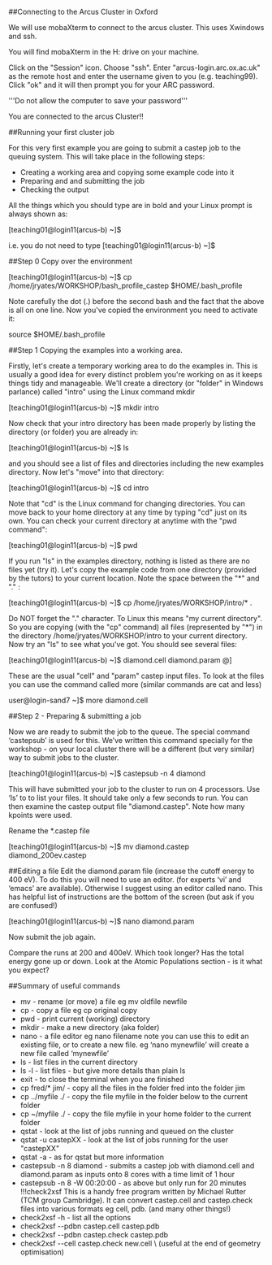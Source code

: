 
##Connecting to the Arcus Cluster in Oxford

We will use mobaXterm to connect to the arcus cluster. This uses Xwindows and ssh.

You will find mobaXterm in the H: drive on your machine.

Click on the "Session" icon. Choose "ssh". Enter "arcus-login.arc.ox.ac.uk" as the remote host and enter the username given to you (e.g. teaching99). Click "ok" and it will then prompt you for your ARC password.

'''Do not allow the computer to save your password'''

You are connected to the arcus Cluster!!



##Running your first cluster job

For this very first example you are going to submit a castep job to the queuing system. This will take place in the following steps:

* Creating a working area and copying some example code into it
* Preparing and and submitting the job
* Checking the output

All the things which you should type are in bold and your Linux prompt is always shown as:

  [teaching01@login11(arcus-b) ~]$

i.e. you do not need to type [teaching01@login11(arcus-b) ~]$  

##Step 0
Copy over the environment

  [teaching01@login11(arcus-b) ~]$ cp /home/jryates/WORKSHOP/bash_profile_castep $HOME/.bash_profile 

Note carefully the dot (.) before the second bash and the fact that the above is all on one line. Now you've copied the environment you need to activate it:

  source $HOME/.bash_profile


##Step 1
Copying the examples into a working area.

Firstly, let's create a temporary working area to do the examples in. This is usually a good idea for every distinct problem you're working on as it keeps things tidy and manageable. We'll create a directory (or "folder" in Windows parlance) called "intro" using the Linux command  mkdir

  [teaching01@login11(arcus-b) ~]$ mkdir intro

Now check that your intro directory has been made properly by listing the directory (or folder) you
are already in:

  [teaching01@login11(arcus-b) ~]$ ls

and you should see a list of files and directories including the new examples directory. Now let's "move" into that directory:

  [teaching01@login11(arcus-b) ~]$ cd intro

Note that "cd" is the Linux command for changing directories. You can move back to your home directory at any time by typing "cd" just on its own. You can check your current directory at
anytime with the "pwd command":

  [teaching01@login11(arcus-b) ~]$ pwd

If you run "ls" in the examples directory, nothing is listed as there are no files yet (try it). Let's copy the example code from one directory (provided by the tutors) to your current location. Note the space between the "*" and "." :

  [teaching01@login11(arcus-b) ~]$ cp /home/jryates/WORKSHOP/intro/* .

Do NOT forget the "." character. To Linux this means "my current directory". So you are copying (with the "cp" command) all files (represented by "*") in the directory  /home/jryates/WORKSHOP/intro  to your current directory.
Now try an "ls" to see what you've got. You should see several files:

  [teaching01@login11(arcus-b) ~]$
  diamond.cell diamond.param @]

These are the usual "cell" and "param" castep input files.
To look at the files you can use the command called more (similar commands are cat and less)

  user@login-sand7 ~]$  more diamond.cell

##Step 2 - Preparing & submitting a job

Now we are ready to submit the job to the queue. The special command ‘castepsub’ is used for this.
We’ve written this command specially for the workshop - on your local cluster there will be a different (but very similar) way to submit jobs to the cluster.

  [teaching01@login11(arcus-b) ~]$ castepsub -n 4 diamond

This will have submitted your job to the cluster to run on 4 processors. Use ‘ls’ to to list your files. It should take only a few seconds to run. You can then examine the castep output file "diamond.castep". Note how many kpoints
were used.

Rename the *.castep file

  [teaching01@login11(arcus-b) ~]$ mv diamond.castep diamond_200ev.castep


##Editing a file
Edit the diamond.param file (increase the cutoff energy to 400 eV). To do this you will need to use an editor. (for experts ‘vi’ and ‘emacs’ are available). Otherwise I suggest using an editor called nano. This has helpful list of instructions are the bottom of the screen (but ask if you are confused!)

  [teaching01@login11(arcus-b) ~]$ nano diamond.param

Now submit the job again.


Compare the runs at 200 and 400eV. Which took longer? Has the total energy gone up or down. Look at the Atomic Populations section - is it what you expect?


##Summary of useful commands
* mv   - rename (or move) a file eg  mv oldfile newfile
* cp   - copy a file eg  cp original copy
* pwd   - print current (working) directory
* mkdir  - make a new directory (aka folder)
* nano   - a file editor eg  nano filename  note you can use this to edit an existing file, or to create a new file. eg ‘nano mynewfile’ will create a new file called ‘mynewfile’
* ls  - list files in the current directory
* ls -l  - list files - but give more details than plain ls
* exit  - to close the terminal when you are finished
* cp fred/* jim/  - copy all the files in the folder  fred  into the folder  jim
* cp ../myfile ./  - copy the file myfile in the folder below to the current folder
* cp ~/myfile ./   - copy the file myfile in your home folder to the current folder
* qstat  - look at the list of jobs running and queued on the cluster
* qstat -u castepXX  - look at the list of jobs running for the user "castepXX"
* qstat -a  - as for qstat but more information
* castepsub -n 8 diamond  - submits a castep job with diamond.cell and diamond.param as inputs onto 8 cores with a time limit of 1 hour
* castepsub -n 8 -W 00:20:00  - as above but only run for 20 minutes
!!!check2xsf
This is a handy free program written by Michael Rutter (TCM group Cambridge). It can convert
castep.cell and castep.check files into various formats eg cell, pdb. (and many other things!)
* check2xsf -h  -
list all the options
* check2xsf --pdbn castep.cell castep.pdb
* check2xsf --pdbn castep.check castep.pdb
* check2xsf --cell castep.check new.cell \\
 (useful at the end of geometry optimisation)
